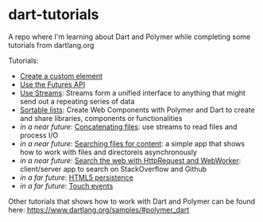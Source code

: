 dart-tutorials
==============

A repo where I'm learning about Dart and Polymer while completing some tutorials
from dartlang.org

Tutorials:

- [Create a custom element](./custom-element-dart-tutorial)
- [Use the Futures API](./futures)
- [Use Streams](./streams): Streams form a unified interface to anything that might
send out a repeating series of data
- [Sortable lists](./sortable-list): Create Web Components with Polymer and Dart to create and
share libraries, components or functionalities
- *in a near future*: [Concatenating files](https://github.com/dart-lang/sample-dcat): use streams
to read files and process I/O
- *in a near future*: [Searching files for content](https://github.com/dart-lang/sample-dgrep): a simple
app that shows how to work with files and directoreis asynchronously
- *in a near future*: [Search the web with HttpRequest and WebWorker](https://github.com/dart-lang/sample-dartiverse-search):
client/server app to search on StackOverflow and Github
- *in a far future*: [HTML5 persistence](https://www.dartlang.org/samples/#html5_persistence)
- *in a far future*: [Touch events](https://www.dartlang.org/samples/#touch_events)

Other tutorials that shows how to work with Dart and Polymer can be found here:
https://www.dartlang.org/samples/#polymer_dart


